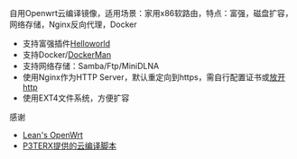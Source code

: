 自用Openwrt云编译镜像，适用场景：家用x86软路由，特点：富强，磁盘扩容，网络存储，Nginx反向代理，Docker

* 支持富强插件[Helloworld](https://github.com/jerrykuku/luci-app-vssr)
* 支持Docker/[DockerMan](https://github.com/lisaac/luci-app-dockerman)
* 支持网络存储：Samba/Ftp/MiniDLNA
* 使用Nginx作为HTTP Server，默认重定向到https，需自行配置证书或[放开http](https://thrrip.space/notes/253.html)
* 使用EXT4文件系统，方便扩容

感谢
* [Lean's OpenWrt](https://github.com/coolsnowwolf/lede)
* [P3TERX提供的云编译脚本](https://github.com/P3TERX/Actions-OpenWrt)
